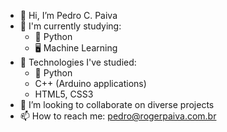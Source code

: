 - 👋 Hi, I’m Pedro C. Paiva
- 🌱 I'm currently studying:
  - 🐍 Python
  - 🖥️ Machine Learning
- 👀 Technologies I've studied:
  - 🐍 Python
  - C++ (Arduino applications)
  - HTML5, CSS3
- 💞️ I’m looking to collaborate on diverse projects
- 📫 How to reach me: pedro@rogerpaiva.com.br

<!---
PedroPaivaC/PedroPaivaC is a ✨ special ✨ repository because its `README.md` (this file) appears on your GitHub profile.
You can click the Preview link to take a look at your changes.
--->
